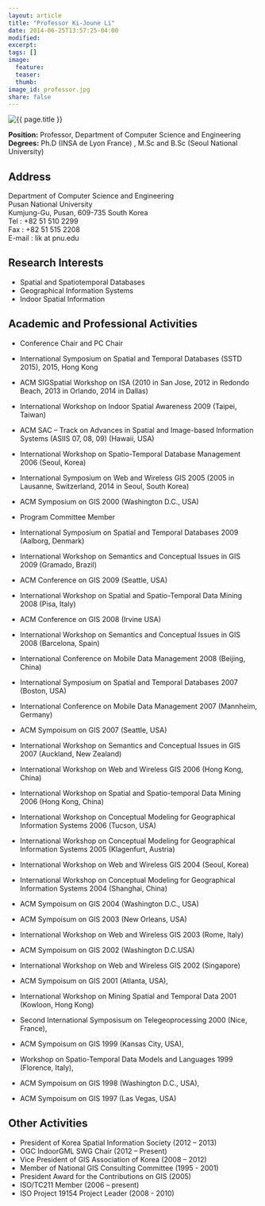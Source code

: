 ```yaml
---
layout: article
title: "Professor Ki-Joune Li"
date: 2014-06-25T13:57:25-04:00
modified: 
excerpt:
tags: []
image:
  feature: 
  teaser: 
  thumb: 
image_id: professor.jpg
share: false
---
```


<img src="{{ site.url }}/images/{{ page.image_id }}" alt="{{ page.title }}">

**Position:** Professor, Department of Computer Science and Engineering <br/>
**Degrees:** Ph.D (INSA de Lyon France) , M.Sc and B.Sc (Seoul National University)

## Address

Department of Computer Science and Engineering <br/>
Pusan National University <br/>
Kumjung-Gu, Pusan, 609-735 South Korea <br/>
Tel : +82 51 510 2299 <br/>
Fax : +82 51 515 2208 <br/>
E-mail : lik at pnu.edu <br/>

## Research Interests

* Spatial and Spatiotemporal Databases
* Geographical Information Systems
* Indoor Spatial Information

## Academic and Professional Activities

* Conference Chair and PC Chair
* International Symposium on Spatial and Temporal Databases (SSTD 2015), 2015, Hong Kong
* ACM SIGSpatial Workshop on ISA (2010 in San Jose, 2012 in Redondo Beach, 2013 in Orlando, 2014 in Dallas)
* International Workshop on Indoor Spatial Awareness 2009 (Taipei, Taiwan)
* ACM SAC – Track on Advances in Spatial and Image-based Information Systems (ASIIS 07, 08, 09) (Hawaii, USA)
* International Workshop on Spatio-Temporal Database Management 2006 (Seoul, Korea)
* International Symposium on Web and Wireless GIS 2005 (2005 in Lausanne, Switzerland, 2014 in Seoul, South Korea)
* ACM Symposium on GIS 2000 (Washington D.C., USA)
* Program Committee Member

* International Symposium on Spatial and Temporal Databases 2009 (Aalborg, Denmark)
* International Workshop on Semantics and Conceptual Issues in GIS 2009 (Gramado, Brazil)
* ACM Conference on GIS 2009 (Seattle, USA)
* International Workshop on Spatial and Spatio-Temporal Data Mining 2008 (Pisa, Italy)
* ACM Conference on GIS 2008 (Irvine USA)
* International Workshop on Semantics and Conceptual Issues in GIS 2008 (Barcelona, Spain)
* International Conference on Mobile Data Management 2008 (Beijing, China)
* International Symposium on Spatial and Temporal Databases 2007 (Boston, USA)
* International Conference on Mobile Data Management 2007 (Mannheim, Germany)
* ACM Sympoisum on GIS 2007 (Seattle, USA)
* International Workshop on Semantics and Conceptual Issues in GIS 2007 (Auckland, New Zealand)
* International Workshop on Web and Wireless GIS 2006 (Hong Kong, China)
* International Workshop on Spatial and Spatio-temporal Data Mining 2006 (Hong Kong, China)
* International Workshop on Conceptual Modeling for Geographical Information Systems 2006 (Tucson, USA)
* International Workshop on Conceptual Modeling for Geographical Information Systems 2005 (Klagenfurt, Austria)
* International Workshop on Web and Wireless GIS 2004 (Seoul, Korea)
* International Workshop on Conceptual Modeling for Geographical Information Systems 2004 (Shanghai, China)
* ACM Sympoisum on GIS 2004 (Washington D.C., USA)
* ACM Sympoisum on GIS 2003 (New Orleans, USA)
* International Workshop on Web and Wireless GIS 2003 (Rome, Italy)
* ACM Sympoisum on GIS 2002 (Washington D.C.USA)
* International Workshop on Web and Wireless GIS 2002 (Singapore)
* ACM Sympoisum on GIS 2001 (Atlanta, USA),
* International Workshop on Mining Spatial and Temporal Data 2001 (Kowloon, Hong Kong)
* Second International Symposisum on Telegeoprocessing 2000 (Nice, France),
* ACM Sympoisum on GIS 1999 (Kansas City, USA),
* Workshop on Spatio-Temporal Data Models and Languages 1999 (Florence, Italy),
* ACM Sympoisum on GIS 1998 (Washington D.C., USA),
* ACM Sympoisum on GIS 1997 (Las Vegas, USA)

## Other Activities

* President of Korea Spatial Information Society (2012 – 2013)
* OGC IndoorGML SWG Chair (2012 – Present)
* Vice President of GIS Association of Korea (2008 – 2012)
* Member of National GIS Consulting Committee (1995 - 2001)
* President Award for the Contributions on GIS (2005)
* ISO/TC211 Member (2006 – present)
* ISO Project 19154 Project Leader (2008 - 2010)
